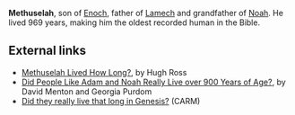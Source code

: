 **Methuselah**, son of [Enoch](Enoch "Enoch"), father of
[Lamech](index.php?title=Lamech&action=edit&redlink=1 "Lamech (page does not exist)")
and grandfather of [Noah](Noah "Noah"). He lived 969 years, making
him the oldest recorded human in the Bible.

## External links

-   [Methuselah Lived How Long?](http://www.reasons.org/resources/apologetics/skeptics/methusela.shtml),
    by Hugh Ross
-   [Did People Like Adam and Noah Really Live over 900 Years of Age?](http://www.answersingenesis.org/articles/2008/06/04/did-people-live-over-900-years),
    by David Menton and Georgia Purdom
-   [Did they really live that long in Genesis?](http://www.carm.org/questions/live_long.htm)
    (CARM)



